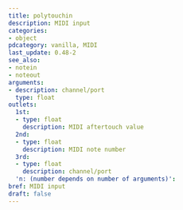```yaml
---
title: polytouchin
description: MIDI input
categories:
- object
pdcategory: vanilla, MIDI
last_update: 0.48-2
see_also:
- notein
- noteout
arguments:
- description: channel/port
  type: float
outlets:
  1st:
  - type: float
    description: MIDI aftertouch value
  2nd:
  - type: float
    description: MIDI note number
  3rd:
  - type: float
    description: channel/port
  'n: (number depends on number of arguments)':
bref: MIDI input
draft: false
---
```


